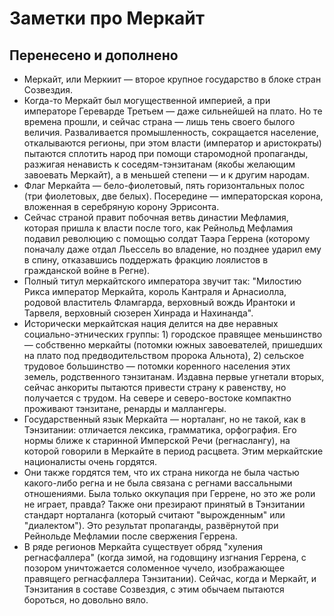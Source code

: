 # Заметки про Меркайт
## Перенесено и дополнено
* Меркайт, или Меркиит — второе крупное государство в блоке стран Созвездия.
* Когда-то Меркайт был могущественной империей, а при императоре Гереварде Третьем — даже сильнейшей на плато. Но те времена прошли, и сейчас страна — лишь тень своего былого величия. Разваливается промышленность, сокращается население, откалываются регионы, при этом власти (император и аристократы) пытаются сплотить народ при помощи старомодной пропаганды, разжигая ненависть к соседям-тэнзитанам (якобы желающим завоевать Меркайт), а в меньшей степени — и к другим народам.
* Флаг Меркайта — бело-фиолетовый, пять горизонтальных полос (три фиолетовых, две белых). Посередине — императорская корона, вложенная в серебряную корону Эррисонта.
* Сейчас страной правит побочная ветвь династии Мефламия, которая пришла к власти после того, как Рейнольд Мефламия подавил революцию с помощью солдат Таэра Геррена (которому поначалу даже отдал Льессель во владение, но позднее ударил ему в спину, отказавшись поддержать фракцию лоялистов в гражданской войне в Регне).
* Полный титул меркайтского императора звучит так: "Милостию Рикса император Меркайта, король Кантраля и Арнасиолла, родовой властитель Фламгарда, верховный вождь Ирантоки и Тарвеля, верховный сюзерен Хинрада и Нахинанда".
* Исторически меркайтская нация делится на две неравных социально-этнических группы: 1) городское правящее меньшинство — собственно меркайты (потомки южных завоевателей, пришедших на плато под предводительством пророка Альнота), 2) сельское трудовое большинство — потомки коренного населения этих земель, родственного тэнзитанам. Издавна первые угнетали вторых, сейчас анкориты пытаются привести страну к равенству, но получается с трудом. На севере и северо-востоке компактно проживают тэнзитане, ренарды и маллангеры.
* Государственный язык Меркайта — норталанг, но не такой, как в Тэнзитании: отличается лексика, грамматика, орфография. Его нормы ближе к старинной Имперской Речи (регнаслангу), на которой говорили в Меркайте в период расцвета. Этим меркайтские националисты очень гордятся.
* Они также гордятся тем, что их страна никогда не была частью какого-либо регна и не была связана с регнами вассальными отношениями. Была только оккупация при Геррене, но это же роли не играет, правда? Также они презирают принятый в Тэнзитании стандарт норталанга (который считают "вырожденным" или "диалектом"). Это результат пропаганды, развёрнутой при Рейнольде Мефламии после свержения Геррена.
* В ряде регионов Меркайта существует обряд "хуления регнасфаллера" (когда зимой, на годовщину изгнания Геррена, с позором уничтожается соломенное чучело, изображающее правящего регнасфаллера Тэнзитании). Сейчас, когда и Меркайт, и Тэнзитания в составе Созвездия, с этим обычаем пытаются бороться, но довольно вяло.
